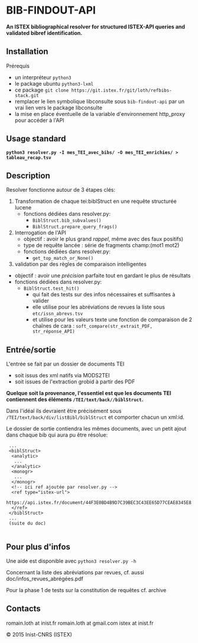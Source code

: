 BIB-FINDOUT-API
===============
**An ISTEX bibliographical resolver for structured ISTEX-API queries and validated bibref identification.** 

Installation
-------------

 Prérequis
 
  - un interpréteur `python3`
  - le package ubuntu `python3-lxml`
  - ce package `git clone https://git.istex.fr/git/loth/refbibs-stack.git`
  - remplacer le lien symbolique libconsulte sous `bib-findout-api` par un vrai lien vers le package libconsulte
  - la mise en place éventuelle de la variable d'environnement http_proxy pour accéder à l'API
  


Usage standard
---------------
**`python3 resolver.py -I mes_TEI_avec_bibs/ -O mes_TEI_enrichies/ > tableau_recap.tsv`**

Description
-------------
Resolver fonctionne autour de 3 étapes clés:

 1. Transformation de chaque tei:biblStruct en une requête structurée lucene
    - fonctions dédiées dans resolver.py:
      - `BiblStruct.bib_subvalues()`
      - `BiblStruct.prepare_query_frags()`
 2. Interrogation de l'API
    - objectif : avoir le plus grand *rappel*, même avec des faux positifs)
    - type de requête lancée : série de fragments champ:(mot1 mot2)
    - fonctions dédiées dans resolver.py:
      - `get_top_match_or_None()`
 3. validation par des règles de comparaison intelligentes
   - objectif : avoir une *précision* parfaite tout en gardant le plus de résultats
   - fonctions dédiées dans resolver.py:
     - `BiblStruct.test_hit()`
       - qui fait des tests sur des infos nécessaires et suffisantes à valider
       - elle utilise pour les abréviations de revues la liste sous `etc/issn_abrevs.tsv`
       - et utilise pour les valeurs texte une fonction de comparaison de 2 chaînes de cara : `soft_compare(str_extrait_PDF, str_réponse_API)`

Entrée/sortie
-------------

L'entrée se fait par un dossier de documents TEI

  - soit issus des xml natifs via MODS2TEI
  - soit issues de l'extraction grobid à partir des PDF

**Quelque soit la provenance, l'essentiel est que les documents TEI contiennent des éléments `/TEI/text/back//biblStruct`.**

Dans l'idéal ils devraient être précisément sous `/TEI/text/back/div/listBibl/biblStruct` et comporter chacun un xml:id.

Le dossier de sortie contiendra les mêmes documents, avec un petit ajout dans chaque bib qui aura pu être résolue:


```
 ...
 <biblStruct>
  <analytic>
   ...
  </analytic>
  <monogr>
   ...
  </monogr>
  <!-- ici ref ajoutée par resolver.py -->
  <ref type="istex-url">
    https://api.istex.fr/document/44F3E0BD4B9D7C39BEC3C43EE65D77CEAE8345E8
  </ref>
 </biblStruct>
 ... 
 (suite du doc)
 
```

Pour plus d'infos
-----------------
Une aide est disponible avec `python3 resolver.py -h`

Concernant la liste des abréviations par revues, cf. aussi doc/infos_revues_abrégées.pdf

Pour la phase 1 de tests sur la constitution de requêtes cf. archive

Contacts
---------
romain.loth at inist.fr 
romain.loth at gmail.com 
istex at inist.fr

© 2015 Inist-CNRS (ISTEX)
